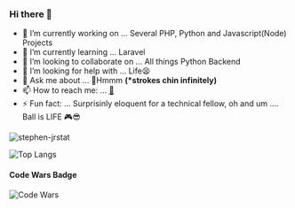 ### Hi there 👋

<!--
**stephen-jr/stephen-jr** is a ✨ _special_ ✨ repository because its `README.md` (this file) appears on your GitHub profile.

Here are some ideas to get you started:

-->

- 🔭 I’m currently working on ... Several PHP, Python and Javascript(Node) Projects
- 🌱 I’m currently learning ... Laravel
- 👯 I’m looking to collaborate on ... All things Python Backend
- 🤔 I’m looking for help with ... Life😫
- 💬 Ask me about ... 🤔Hmmm <b>(*strokes chin infinitely)</b>
- 📫 How to reach me: ... [📧](mailto:stephen24jnr@gmail.com)
- ⚡ Fun fact: ... Surprisinly eloquent for a technical fellow, oh and um .... Ball is LIFE 🎮😎

<!--### Github Stats -->

![stephen-jrstat](https://github-readme-stats.vercel.app/api?username=stephen-jr&include_all_commits=false&count_private=true&hide=prs,issues,stars&show_icons=true&theme=radical)

![Top Langs](https://github-readme-stats.vercel.app/api/top-langs/?username=stephen-jr&show_icons=true&theme=radical&layout=compact)

<h4> Code Wars Badge</h4>

![Code Wars](https://www.codewars.com/users/stephen-jr/badges/large)
